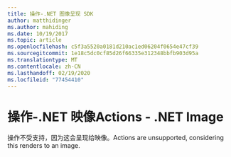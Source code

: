 ```yaml
---
title: 操作-.NET 图像呈现 SDK
author: matthidinger
ms.author: mahiding
ms.date: 10/19/2017
ms.topic: article
ms.openlocfilehash: c5f3a5520a0181d210ac1ed06204f0654e47cf39
ms.sourcegitcommit: 1e18c5dc0cf85d26f66335e312348bbfb903d95a
ms.translationtype: MT
ms.contentlocale: zh-CN
ms.lasthandoff: 02/19/2020
ms.locfileid: "77454410"
---
```

# <a name="actions---net-image"></a><span data-ttu-id="51dda-102">操作-.NET 映像</span><span class="sxs-lookup"><span data-stu-id="51dda-102">Actions - .NET Image</span></span>

<span data-ttu-id="51dda-103">操作不受支持，因为这会呈现给映像。</span><span class="sxs-lookup"><span data-stu-id="51dda-103">Actions are unsupported, considering this renders to an image.</span></span>